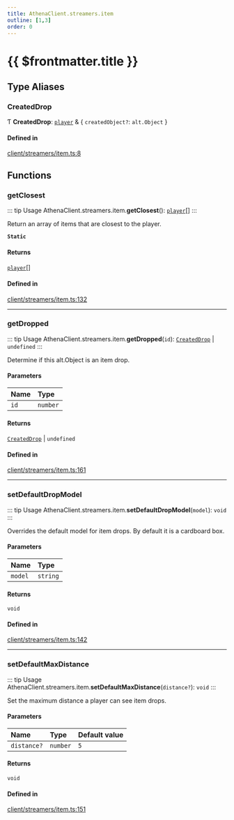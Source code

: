 ```yaml
---
title: AthenaClient.streamers.item
outline: [1,3]
order: 0
---
```


# {{ $frontmatter.title }}


## Type Aliases

### CreatedDrop

Ƭ **CreatedDrop**: [`player`](server_config.md#player) & { `createdObject?`: `alt.Object`  }

#### Defined in

[client/streamers/item.ts:8](https://github.com/Stuyk/altv-athena/blob/8e03099/src/core/client/streamers/item.ts#L8)

## Functions

### getClosest

::: tip Usage
AthenaClient.streamers.item.**getClosest**(): [`player`](server_config.md#player)[]
:::

Return an array of items that are closest to the player.

**`Static`**

#### Returns

[`player`](server_config.md#player)[]

#### Defined in

[client/streamers/item.ts:132](https://github.com/Stuyk/altv-athena/blob/8e03099/src/core/client/streamers/item.ts#L132)

___

### getDropped

::: tip Usage
AthenaClient.streamers.item.**getDropped**(`id`): [`CreatedDrop`](client_streamers_item.md#CreatedDrop) \| `undefined`
:::

Determine if this alt.Object is an item drop.

#### Parameters

| Name | Type |
| :------ | :------ |
| `id` | `number` |

#### Returns

[`CreatedDrop`](client_streamers_item.md#CreatedDrop) \| `undefined`

#### Defined in

[client/streamers/item.ts:161](https://github.com/Stuyk/altv-athena/blob/8e03099/src/core/client/streamers/item.ts#L161)

___

### setDefaultDropModel

::: tip Usage
AthenaClient.streamers.item.**setDefaultDropModel**(`model`): `void`
:::

Overrides the default model for item drops.
By default it is a cardboard box.

#### Parameters

| Name | Type |
| :------ | :------ |
| `model` | `string` |

#### Returns

`void`

#### Defined in

[client/streamers/item.ts:142](https://github.com/Stuyk/altv-athena/blob/8e03099/src/core/client/streamers/item.ts#L142)

___

### setDefaultMaxDistance

::: tip Usage
AthenaClient.streamers.item.**setDefaultMaxDistance**(`distance?`): `void`
:::

Set the maximum distance a player can see item drops.

#### Parameters

| Name | Type | Default value |
| :------ | :------ | :------ |
| `distance?` | `number` | `5` |

#### Returns

`void`

#### Defined in

[client/streamers/item.ts:151](https://github.com/Stuyk/altv-athena/blob/8e03099/src/core/client/streamers/item.ts#L151)
